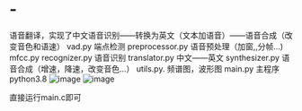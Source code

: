 # -
语音翻译，实现了中文语音识别——转换为英文（文本加语音）——语音合成（改变音色和语速）
vad.py 端点检测
preprocessor.py 语音预处理（加窗,,分帧...)
mfcc.py
recognizer.py 语音识别
translator.py 中文——英文
synthesizer.py 语音合成（增速，降速，改变音色...）
utils.py. 频谱图，波形图
main.py 主程序
python3.8
![image](https://github.com/user-attachments/assets/436f7771-73dc-4a14-a7a4-7cd2644aa976)
![image](https://github.com/user-attachments/assets/3b9521b7-74ac-41ba-a004-4f5a213ad2ac)

直接运行main.c即可
